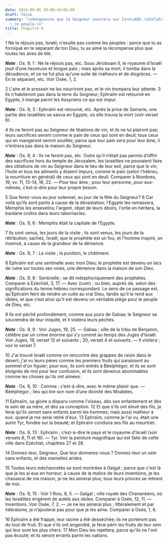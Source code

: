 ```yaml
---
date: 2024-09-06 20:00:43+02:00
draft: false
summary: "\nVengeances que le Seigneur exercera sur Isra\xEBl.\nInfid\xE9lit\xE9 de\
  \ ce peuple.\n"
title: Chapitre 9
---
```





1 Ne te réjouis pas, Israël; n'exulte pas comme les peuples : parce que tu as forniqué en te séparant de ton Dieu, tu as aimé la récompense plus que toutes les aires de blé.

***Note*** :  Os. 9, 1 : Ne te réjouis pas, etc. Sous Jéroboam II, le royaume d’Israël jouit d’une heureuse et longue paix ; mais après sa mort, il tomba dans la décadence, et ce ne fut plus qu’une suite de malheurs et de disgrâces. ― En te séparant, etc. Voir Osée, 1, 2.


2 L'aire et le pressoir ne les nourriront pas, et le vin trompera leur attente. 3 Ils n'habiteront pas dans la terre du Seigneur; Ephraïm est retourné en Egypte, il mange parmi les Assyriens ce qui est impur.

***Note*** :  Os. 9, 3 : Ephraïm est retourné, etc. Après la prise de Samarie, une partie des Israélites se sauva en Egypte, où elle trouva la mort (voir verset 6).


4 Ils ne feront pas au Seigneur de libations de vin, et ils ne lui plairont pas; leurs sacrifices seront comme le pain de ceux qui sont en deuil; tous ceux qui en mangeront seront souillés; parce que leur pain sera pour leur âme, il n'entrera pas dans la maison du Seigneur.

***Note*** :  Os. 9, 4 : Ils ne feront pas, etc. Outre qu’il n’était pas permis d’offrir des sacrifices hors du temple de Jérusalem, les Israélites ne pouvaient faire des oblations de vin au Seigneur dans le lieu de leur exil, parce que le vin, l’huile et tous les aliments y étaient impurs, comme le pain (selon l’hébreu, la nourriture en général) de ceux qui sont en deuil. Comparer à Nombres, 19, vv. 11, 13-14, 16, 22. ― Pour leur âme ; pour leur personne, pour eux-mêmes, c’est-à-dire pour leur propre besoin.


5 Que ferez-vous au jour solennel, au jour de la fête du Seigneur? 6 Car voilà qu'ils sont partis à cause de la dévastation; l'Egypte les ramassera, Memphis les ensevelira; l'argent, objet de leurs désirs, l'ortie en héritera, la bardane croîtra dans leurs tabernacles.

***Note*** :  Os. 9, 6 : Memphis était la capitale de l’Egypte.


7 Ils sont venus, les jours de la visite ; ils sont venus, les jours de la rétribution; sachez, Israël, que le prophète est un fou, et l'homme inspiré, un insensé, à cause de la grandeur de ta démence.

***Note*** :  Os. 9, 7 : La visite ; la punition, le châtiment.


8 Ephraïm est une sentinelle avec mon Dieu; le prophète est devenu un lacs de ruine sur toutes ses voies, une démence dans la maison de son Dieu.

***Note*** :  Os. 9, 8 : Sentinelle ; se dit métaphoriquement des prophètes. Comparer à Ezéchiel, 3, 17. ― Avec (cum) ; ou bien, auprès de, selon des significations du terme hébreu correspondant. Le sens de ce passage est, qu’Ephraïm feint de rendre un culte au vrai Dieu, tandis qu’il le rend aux idoles, et que c’est ainsi qu’il est devenu un véritable piège pour le peuple de Dieu, etc.

9 Ils ont péché profondément, comme aux jours de Gabaa; le Seigneur se souviendra de leur iniquité, et il visitera leurs péchés.

***Note*** :  Os. 9, 9 : Voir Juges, 19, 25. ― Gabaa ; ville de la tribu de Benjamin, célèbre par un crime énorme qui s’y commit au temps des Juges d’Israël. Voir Juges, 19, verset 12 et suivants ; 20, verset 4 et suivants. ― Il visitera ; voir le verset 7.


10 J'ai trouvé Israël comme on rencontre des grappes de raisin dans le désert; j'ai vu leurs pères comme les premiers fruits qui paraissent au sommet d'un figuier; pour eux, ils sont entrés à Béelphégor, et ils se sont éloignés de moi pour leur confusion, et ils sont devenus abominables comme les choses qu'ils ont aimées.

***Note*** :  Os. 9, 10 : Comme ; c’est-à-dire, avec le même plaisir que. ― Béelphégor ; lieu qui tire son nom d’une divinité des Moabites.


11 Ephraïm, sa gloire a disparu comme l'oiseau, dès son enfantement et dès le sein de sa mère, et dès sa conception. 12 Et que s'ils ont élevé des fils, je ferai qu'ils seront sans enfants parmi les hommes; mais aussi malheur à eux. quand je me serai retiré d'eux. 13 Ephraïm, comme je l'ai vu, était une autre Tyr, fondée sur la beauté; et Ephraïm conduira ses fils au meurtrier.

***Note*** :  Os. 9, 13 : Ephraïm ; c’est-à-dire le pays et le royaume d’Israël (voir versets 8, 11 et 16). ― Tyr. Voir la peinture magnifique qui est faite de cette ville dans Ezéchiel, chapitres 27 et 28.

14 Donnez-leur, Seigneur, Que leur donnerez-vous ? Donnez-leur un sein sans enfants, et des mamelles arides.


15 Toutes leurs méchancetés se sont montrées à Galgal ; parce que c'est là que je les ai eus en horreur; à cause de la malice de leurs inventions, je les chasserai de ma maison, je ne les aimerai plus; tous leurs princes se retirent de moi.

***Note*** :  Os. 9, 15 : Voir 1 Rois, 8, 5. ― Galgal ; ville royale des Chananéens, où les Israélites érigèrent de autels aux idoles. Comparer à Osée, 12, 11. ― Inventions. Voir Osée, 7, 2. ― Je ne les aimerai plus ; littéralement et par hébraïsme, je n’ajouterai pas pour que je les aime. Comparer à Osée, 1, 6.


16 Ephraïm a été frappé, leur racine a été desséchée; ils ne porteront pas du tout de fruit. Et que s'ils ont engendré, je ferai périr les fruits de leur sein qui leur sont les plus chers. 17 Mon Dieu les rejettera, parce qu'ils ne l'ont pas écouté; et ils seront errants parmi les nations.

